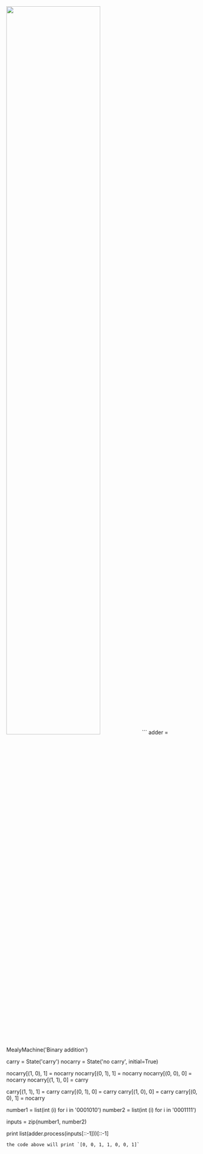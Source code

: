 <img src='http://js-hosting.appspot.com/images/adder.png' width='70%' />
```
adder = MealyMachine('Binary addition')

carry = State('carry')
nocarry = State('no carry', initial=True)

nocarry[(1, 0), 1] = nocarry
nocarry[(0, 1), 1] = nocarry
nocarry[(0, 0), 0] = nocarry
nocarry[(1, 1), 0] = carry

carry[(1, 1), 1] = carry
carry[(0, 1), 0] = carry
carry[(1, 0), 0] = carry
carry[(0, 0), 1] = nocarry

number1 = list(int (i) for i in '0001010')
number2 = list(int (i) for i in '0001111')

inputs = zip(number1, number2)

print list(adder.process(inputs[::-1]))[::-1]
```
the code above will print `[0, 0, 1, 1, 0, 0, 1]`